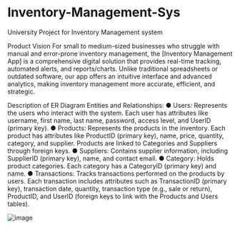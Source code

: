 # Inventory-Management-Sys
University Project for Inventory Management system 


Product Vision
For small to medium-sized businesses who struggle with manual and error-prone inventory
management, the [Inventory Management App] is a comprehensive digital solution that provides
real-time tracking, automated alerts, and reports/charts. Unlike traditional spreadsheets or
outdated software, our app offers an intuitive interface and advanced analytics, making
inventory management more accurate, efficient, and strategic.


Description of ER Diagram Entities and Relationships:
● Users: Represents the users who interact with the system. Each user has attributes like
username, first name, last name, password, access level, and UserID (primary key).
● Products: Represents the products in the inventory. Each product has attributes like
ProductID (primary key), name, price, quantity, category, and supplier. Products are
linked to Categories and Suppliers through foreign keys.
● Suppliers: Contains supplier information, including SupplierID (primary key), name, and
contact email.
● Category: Holds product categories. Each category has a CategoryID (primary key) and
name.
● Transactions: Tracks transactions performed on the products by users. Each
transaction includes attributes such as TransactionID (primary key), transaction date,
quantity, transaction type (e.g., sale or return), ProductID, and UserID (foreign keys to
link with the Products and Users tables).

![image](https://github.com/user-attachments/assets/3c305bc0-eafb-402d-9f24-f49847513607)
